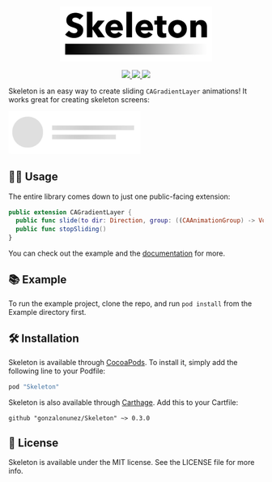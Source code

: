 <p align="center">
    <img src="logo.png" width="300" max-width="50%" alt="Skeleton" />
</p>


<p align="center">
    <a href="http://www.gonzalonunez.me/Skeleton/">
        <img src="https://img.shields.io/cocoapods/p/Skeleton.svg?style=flat" />
    </a>
    <a href="https://cocoapods.org/pods/Skeleton">
        <img src="https://img.shields.io/cocoapods/v/Skeleton.svg?style=flat" />
    </a>
    <a href="https://github.com/Carthage/Carthage">
        <img src="https://img.shields.io/badge/Carthage-compatible-4BC51D.svg?style=flat" />
    </a>
</p>

Skeleton is an easy way to create sliding `CAGradientLayer` animations! It works great for creating skeleton screens:

<img src="https://github.com/gonzalonunez/Skeleton/blob/master/Resources/skeleton-logo-animation.gif" width=261/>

## 👩‍💻 Usage

The entire library comes down to just one public-facing extension:

```swift
public extension CAGradientLayer {
  public func slide(to dir: Direction, group: ((CAAnimationGroup) -> Void) = { _ in })
  public func stopSliding()
}
```

You can check out the example and the [documentation](http://www.gonzalonunez.me/Skeleton/) for more.

## 📚 Example

To run the example project, clone the repo, and run `pod install` from the Example directory first.

## 🛠 Installation

Skeleton is available through [CocoaPods](http://cocoapods.org). To install it, simply add the following line to your Podfile:

```ruby
pod "Skeleton"
```

Skeleton is also available through [Carthage](https://github.com/Carthage/Carthage). Add this to your Cartfile:

```
github "gonzalonunez/Skeleton" ~> 0.3.0
```

## 📄 License

Skeleton is available under the MIT license. See the LICENSE file for more info.
